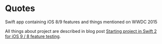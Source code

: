 # Quotes
Swift app containing iOS 8/9 features and things mentioned on WWDC 2015

All things about project are described in blog post [Starting project in Swift 2 for iOS 9 / 8 feature testing](http://szulctomasz.com/starting-project-in-swift-2-for-ios-9-8-features-testing/).
